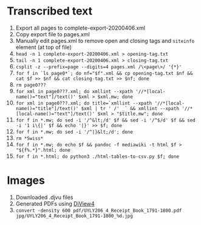 # Transcribed text

1. Export all pages to complete-export-20200406.xml
2. Copy export file to pages.xml
3. Manually edit pages.xml to remove open and closing tags and `siteinfo` element (at top of file)
4. `head -n 1 complete-export-20200406.xml > opening-tag.txt`
5. `tail -n 1 complete-export-20200406.xml > closing-tag.txt`
6. `csplit -z --prefix=page --digits=4 pages.xml /\<page\>/ '{*}'`
7. ``for f in `ls page0*`; do nf="$f".xml && cp opening-tag.txt $nf && cat $f >> $nf && cat closing-tag.txt >> $nf; done``
8. `rm page0???`
9. `for xml in page0???.xml; do xmllint --xpath '//*[local-name()="text"]/text()' $xml > $xml.mw; done`
10. ``for xml in page0???.xml; do title=`xmllint --xpath '//*[local-name()="title"]/text()' $xml | tr ' /' _` && xmllint --xpath '//*[local-name()="text"]/text()' $xml > "$title.mw"; done``
11. `for f in *.mw; do sed -i '/^&lt;/d' $f && sed -i '/^$/d' $f && sed -i '1 i\{|' $f && echo '|}' >> $f; done`
12. `for f in *.mw; do sed -i '/^|}&lt;/d'; done`
13. `rm *Swiss*`
14. `for f in *.mw; do echo $f && pandoc -f mediawiki -t html $f > "${f%.*}".html; done`
15. `for f in *.html; do python3 ./html-tables-to-csv.py $f; done`

# Images

1. Downloaded .djvu files
2. Generated PDFs using [DjView4](http://djvu.sourceforge.net/djview4.html)
3. `convert -density 600 pdf/UYLY206_4_Receipt_Book_1791-1800.pdf jpg/UYLY206_4_Receipt_Book_1791-1800_%d.jpg`


